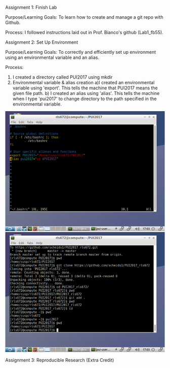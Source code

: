 Assignment 1: Finish Lab 

Purpose/Learning Goals: To learn how to create and manage a git repo with Github. 

Process: I followed instructions laid out in Prof. Bianco's github (Lab1_fb55). 



Assignment 2: Set Up Environment 

Purpose/Learning Goals: To correctly and efficiently set up environment using an environmental variable and an alias. 

Process: 

1) I created a directory called PUI2017 using mkdir 
2) Environmental variable & alias creation 
	a)I created an environmental variable using 'export'. This tells the machine that PUI2017 means the given file path. 
	b) I created an alias using 'alias'.  This tells the machine when I type 'pui2017' to change directory to the path specified in the environmental variable.

![Alt text](Photos/bash.png)
![Alt text](Photos/terminal.png)


Assignment 3: Reproducible Research (Extra Credit) 
 